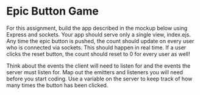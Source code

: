 # Epic Button Game

For this assignment, build the app described in the mockup below using Express and sockets.  Your app should serve only a single view, index.ejs.  Any time the epic button is pushed, the count should update on every user who is connected via sockets.  This should happen in real time.  If a user clicks the reset button, the count should reset to 0 for every user as well!

Think about the events the client will need to listen for and the events the server must listen for.  Map out the emitters and listeners you will need before you start coding.  Use a variable on the server to keep track of how many times the button has been clicked.
